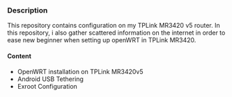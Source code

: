 ### Description
This repository contains configuration on my TPLink MR3420 v5 router. In this repository, i also gather scattered information on the internet in order to ease new beginner when setting up openWRT in TPLink MR3420.

#### Content
* OpenWRT installation on TPLink MR3420v5
* Android USB Tethering
* Exroot Configuration